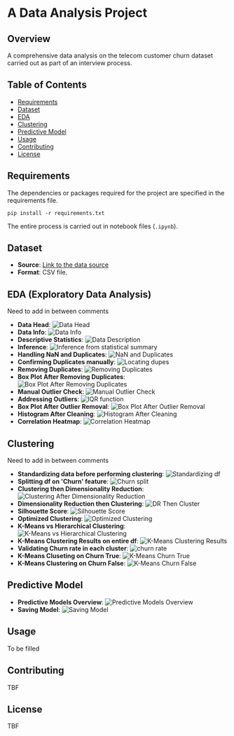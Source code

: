 # A Data Analysis Project

## Overview

A comprehensive data analysis on the telecom customer churn dataset carried out as part of an interview process.

## Table of Contents

- [Requirements](#requirements)
- [Dataset](#dataset)
- [EDA](#eda)
- [Clustering](#clustering)
- [Predictive Model](#predictive-model)
- [Usage](#usage)
- [Contributing](#contributing)
- [License](#license)

## Requirements

The dependencies or packages required for the project are specified in the requirements file.

    pip install -r requirements.txt

The entire process is carried out in notebook files (`.ipynb`).

## Dataset

- **Source**: [Link to the data source](https://www.kaggle.com/datasets/anshulmehtakaggl/cdrcall-details-record-predict-telco-churn)
- **Format**: CSV file.

## EDA (Exploratory Data Analysis)

Need to add in between comments

- **Data Head**: ![Data Head](images/df_head.png)
- **Data Info**: ![Data Info](images/df_info.png)
- **Descriptive Statistics**: ![Data Description](images/df_describe.png)
- **Inference**: ![Inference from statistical summary](images/describe_inference.png)
- **Handling NaN and Duplicates**: ![NaN and Duplicates](images/nan_duplicates.png)
- **Confirming Duplicates manually**: ![Locating dupes](images/loc_dupes.png)
- **Removing Duplicates**: ![Removing Duplicates](images/removing_dupes.png)
- **Box Plot After Removing Duplicates**: ![Box Plot After Removing Duplicates](images/box_plot_after_dupes.png)
- **Manual Outlier Check**: ![Manual Outlier Check](images/manual_outlier_check.png)
- **Addressing Outliers**: ![IQR function](images/iqr_fn_outlier.png)
- **Box Plot After Outlier Removal**: ![Box Plot After Outlier Removal](images/box_plot_after_outlier.png)
- **Histogram After Cleaning**: ![Histogram After Cleaning](images/hist_after_cleaning.png)
- **Correlation Heatmap**: ![Correlation Heatmap](images/corr_heatmap.png)

## Clustering

Need to add in between comments

- **Standardizing data before performing clustering**: ![Standardizing df](images/std_data.png)
- **Splitting df on 'Churn' feature**: ![Churn split](images/churn_split.png)
- **Clustering then Dimensionality Reduction**: ![Clustering After Dimensionality Reduction](images/cluster_then_dr.png)
- **Dimensionality Reduction then Clustering**: ![DR Then Cluster](images/dr_then_cluster.png)
- **Silhouette Score**: ![Silhouette Score](images/silhouette_score.png)
- **Optimized Clustering**: ![Optimized Clustering](images/optim_cluster.png)
- **K-Means vs Hierarchical Clustering**: ![K-Means vs Hierarchical Clustering](images/kmeans_vs_hierarchical.png)
- **K-Means Clustering Results on entire df**: ![K-Means Clustering Results](images/kmeans_entire_df.png)
- **Validating Churn rate in each cluster**: ![churn rate](images/validate_churn_rate.png)
- **K-Means Cluseting on Churn True**: ![K-Means Churn True](images/kmeans_churn_true.png)
- **K-Means Clustering on Churn False**: ![K-Means Churn False](images/kemeans_churn_false.png)

## Predictive Model

- **Predictive Models Overview**: ![Predictive Models Overview](images/predictive_models.png)
- **Saving Model**: ![Saving Model](images/saving_model.png)

## Usage

To be filled

## Contributing

TBF

## License

TBF
